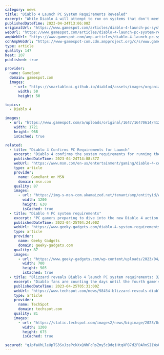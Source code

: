 ```yaml
---
category: news
title: "Diablo 4 Launch PC System Requirements Revealed"
excerpt: "While Diablo 4 will attempt to run on systems that don't meet the recommended settings, Blizzard warns the game \"may be significantly diminished.\""
publishedDateTime: 2023-04-24T13:06:00Z
originalUrl: "https://www.gamespot.com/articles/diablo-4-launch-pc-system-requirements-revealed/1100-6513508/"
webUrl: "https://www.gamespot.com/articles/diablo-4-launch-pc-system-requirements-revealed/1100-6513508/"
ampWebUrl: "https://www.gamespot.com/amp-articles/diablo-4-launch-pc-system-requirements-revealed/1100-6513508/"
cdnAmpWebUrl: "https://www-gamespot-com.cdn.ampproject.org/c/s/www.gamespot.com/amp-articles/diablo-4-launch-pc-system-requirements-revealed/1100-6513508/"
type: article
quality: 147
heat: 207
published: true

provider:
  name: GameSpot
  domain: gamespot.com
  images:
    - url: "https://smartableai.github.io/diablo4/assets/images/organizations/gamespot.com-50x50.jpg"
      width: 50
      height: 50

topics:
  - Diablo 4

images:
  - url: "https://www.gamespot.com/a/uploads/original/1647/16470614/4129181-diablo4systemrequirements.jpg"
    width: 1721
    height: 968
    isCached: true

related:
  - title: "Diablo 4 Confirms PC Requirements for Launch"
    excerpt: "Diablo 4 confirms the system requirements for running the game on PC at launch, making players even more eager for the next entry in the franchise."
    publishedDateTime: 2023-04-24T14:08:37Z
    webUrl: "https://www.msn.com/en-us/entertainment/gaming/diablo-4-confirms-pc-requirements-for-launch/ar-AA1ahOxw"
    type: article
    provider:
      name: GameRant on MSN
      domain: msn.com
    quality: 87
    images:
      - url: "https://img-s-msn-com.akamaized.net/tenant/amp/entityid/AA1ahv9I.img?h=630&w=1200&m=6&q=60&o=t&l=f&f=jpg&x=513&y=191"
        width: 1200
        height: 630
        isCached: true
  - title: "Diablo 4 PC system requirements"
    excerpt: "PC gamers preparing to dive into the new Diablo 4 action role-playing game officially launching on June 6, 2023. Will be pleased to know that Blizzard ..."
    publishedDateTime: 2023-04-25T04:24:00Z
    webUrl: "https://www.geeky-gadgets.com/diablo-4-system-requirements-25-04-2023/"
    type: article
    provider:
      name: Geeky Gadgets
      domain: geeky-gadgets.com
    quality: 87
    images:
      - url: "https://www.geeky-gadgets.com/wp-content/uploads/2023/04/Diablo-4-system-requirements.jpg"
        width: 700
        height: 505
        isCached: true
  - title: "Blizzard reveals Diablo 4 launch PC system requirements: 32GB RAM & RTX 3080 for 4K"
    excerpt: "Diablo fans are counting the days until the fourth game's June 6 release date. Now, Blizzard has revealed what kind of graphical experience users can expect ..."
    publishedDateTime: 2023-04-25T05:31:00Z
    webUrl: "https://www.techspot.com/news/98434-blizzard-reveals-diablo-4-launch-pc-system-requirements.html"
    type: article
    provider:
      name: TechSpot
      domain: techspot.com
    quality: 81
    images:
      - url: "https://static.techspot.com/images2/news/bigimage/2023/04/2023-04-25-image-7.jpg"
        width: 1200
        height: 675
        isCached: true

secured: "qJpfaUhLleUpTS3SxJzePckXxQNhFcRsZmy5cBdqiHtqXPB7d2PDARnSI1WsUrKKBn78cQBleTsawfKg4WdGliJoUXRTGV5AT8rhE2cqgu917dEvHFYCBjN/ahS1EV1hWJHbyA3veWGYkvHZTzP+Hwdb81GYn43xJnutGKnpaBKNTGMYbLuXUVtgE/Pkz4YWu4uJC+D9wQXObW33Ky4W/ILj6bXSNxJLLnsMLNFZs7vGYcHFK+jPWNYcE8iG/MvCChCy9b+KRcPeMmbLzXU5PyKsFGOm/furJk8s5kKZdkchff+f6FfEqj0Hj8YI7fJpuIqIRpFQo5Y3kxcxITkmOudmoQ6BsHeovegvyvRVtb0=;XyiB5EkiaNblW12KHRWVvw=="
---
```


